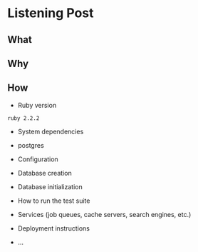 # Listening Post

## What

## Why

## How

* Ruby version

`ruby 2.2.2`

* System dependencies

- postgres

* Configuration

* Database creation

* Database initialization

* How to run the test suite

* Services (job queues, cache servers, search engines, etc.)

* Deployment instructions

* ...
